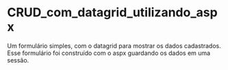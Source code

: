# CRUD_com_datagrid_utilizando_aspx
Um formulário simples, com o datagrid para mostrar os dados cadastrados. Esse formulário foi construído com o aspx guardando os dados em uma sessão.

